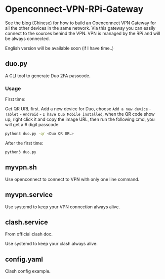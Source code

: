 # Openconnect-VPN-RPi-Gateway

See the [blog](https://blog.tangbao.me/2022/01/vpn-gateway/) (Chinese) for how to build an Openconnect VPN Gateway for all the other devices in the same network. Via this gateway you can easily connect to the sources behind the VPN. VPN is managed by the RPi and will be always connected.

English version will be available soon (if I have time..)

## duo.py

A CLI tool to generate Duo 2FA passcode.

### Usage

First time:

Get QR URL first. Add a new device for Duo, choose `Add a new device` - `Tablet` - `Android` - `I have Duo Mobile installed`, when the QR code show up, right click it and copy the image URL, then run the following cmd, you will get a 6 digit passcode.

```bash
python3 duo.py -qr <Duo QR URL>
```

After the first time:

```
python3 duo.py
```

## myvpn.sh

Use openconnect to connect to VPN with only one line command.

## myvpn.service

Use systemd to keep your VPN connection always alive.

## clash.service

From official clash doc.

Use systemd to keep your clash always alive.

## config.yaml

Clash config example.